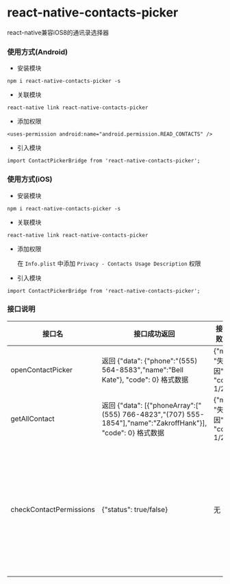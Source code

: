 # react-native-contacts-picker
react-native兼容iOS8的通讯录选择器

### 使用方式(Android)
- 安装模块
```
npm i react-native-contacts-picker -s
```
- 关联模块
```
react-native link react-native-contacts-picker
```
- 添加权限
```
<uses-permission android:name="android.permission.READ_CONTACTS" />
```
- 引入模块
```
import ContactPickerBridge from 'react-native-contacts-picker';
```

### 使用方式(iOS)
- 安装模块
```
npm i react-native-contacts-picker -s
```
- 关联模块
```
react-native link react-native-contacts-picker
```
- 添加权限

    在 `Info.plist` 中添加 `Privacy - Contacts Usage Description` 权限
- 引入模块
```
import ContactPickerBridge from 'react-native-contacts-picker';
```

### 接口说明

|接口名|接口成功返回|接口失败返回|注意点|
| --- | --- | --- | --- |
|openContactPicker|返回 {"data": {"phone":"(555) 564-8583","name":"Bell Kate"}, "code": 0} 格式数据|{"msg": "失败原因", "code": 1/2}||
|getAllContact|返回 {"data": [{"phoneArray":["(555) 766-4823","(707) 555-1854"],"name":"ZakroffHank"}], "code": 0} 格式数据|{"msg": "失败原因", "code": 1/2}||
|checkContactPermissions|{"status": true/false}|无|由于Android 6.0以下没有原生权限管理，因此目标版本在23以下时，返回的永远是true。不过可以使用 `getAllContact` 方法看返回的数据是否为空来**粗略**判断权限。|